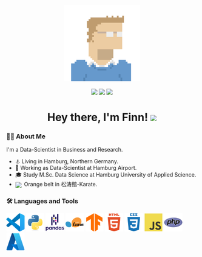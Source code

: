 <div id="header" align="center">
  <img width="200" src="https://raw.githubusercontent.com/bitnulleins/bitnulleins/refs/heads/main/avatar.svg" />
</div>
<br />
<div align="center">
  <a href="https://www.linkedin.com/in/finn-dohrn/" target="_blank"><img src="https://img.shields.io/badge/LinkedIn-6699cc?logo=linkedin&logoColor=white" /></a>
  <a href="#"><img src="https://komarev.com/ghpvc/?username=bitnulleins&color=6699cc" /></a>
  <a href="#"><img src="https://img.shields.io/github/stars/bitnulleins" /></a>
</div>

<h1 align="center">
Hey there, I'm Finn! <img src="https://media.giphy.com/media/hvRJCLFzcasrR4ia7z/giphy.gif" width="30px"/>
</h1>

### :man_technologist: About Me

I'm a Data-Scientist in Business and Research.

* ⚓️ Living in Hamburg, Northern Germany.
* 🛫 Working as Data-Scientist at Hamburg Airport.
* 🎓 Study M.Sc. Data Science at Hamburg University of Applied Science.
* <img height="19" align="center" src="https://keikogi.bitnulleins.de/?belt=ff7f51&uniform=ffffff&style=auto" /> Orange belt in $\text{松涛館}$-Karate.

### :hammer_and_wrench: Languages and Tools

<img title="VSCode" src="https://github.com/devicons/devicon/blob/master/icons/vscode/vscode-original.svg" width="48" /> <img src="https://github.com/devicons/devicon/blob/master/icons/python/python-original.svg" width="48" title="Python" /> <img src="https://github.com/devicons/devicon/blob/master/icons/pandas/pandas-original-wordmark.svg" title="Pandas" width="48" /> <img src="https://github.com/devicons/devicon/blob/master/icons/scikitlearn/scikitlearn-original.svg" width="48" title="Scikit-learn" /> <img title="Tensorflow" src="https://github.com/devicons/devicon/blob/master/icons/tensorflow/tensorflow-original.svg" width="48" /> <img src="https://github.com/devicons/devicon/blob/master/icons/html5/html5-plain-wordmark.svg" title="HTML5" width="48" /> <img src="https://github.com/devicons/devicon/blob/master/icons/css3/css3-plain-wordmark.svg" width="48" title="CSS3" /> <img src="https://github.com/devicons/devicon/blob/master/icons/javascript/javascript-original.svg" title="Java-Script" width="48"> <img src="https://github.com/devicons/devicon/blob/master/icons/php/php-original.svg" title="PHP" width="48" /> <img title="Microsoft Azure Cloud" src="https://github.com/devicons/devicon/blob/master/icons/azure/azure-original.svg" width="48" />
